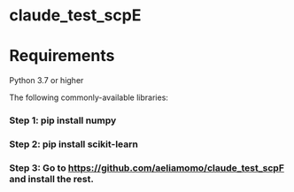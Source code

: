 # claude_test_scpE

# Requirements

Python 3.7 or higher

The following commonly-available libraries:

### Step 1: pip install numpy
### Step 2: pip install scikit-learn
### Step 3: Go to https://github.com/aeliamomo/claude_test_scpF and install the rest.

